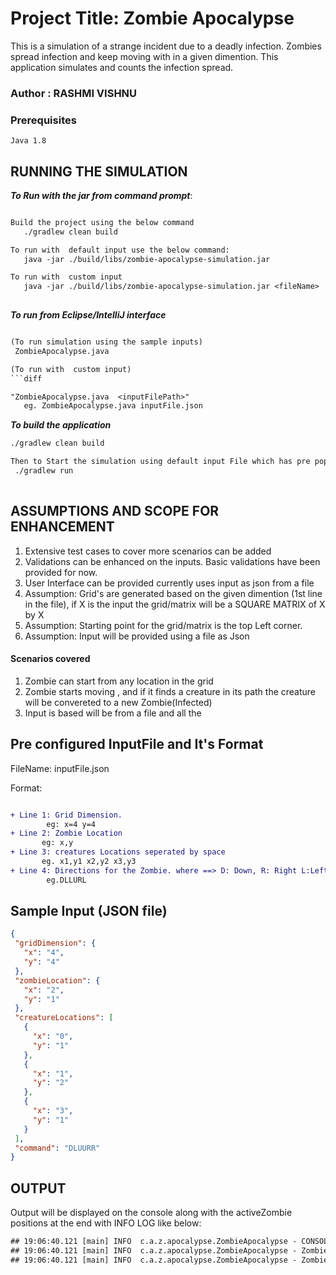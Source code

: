  
# Project Title: Zombie Apocalypse

This is a simulation of a strange incident due to a deadly infection. Zombies spread infection and keep moving with in a given dimention. This application simulates and counts the infection spread.

### Author : RASHMI VISHNU
 
### Prerequisites

```
Java 1.8
```
## RUNNING THE SIMULATION

**_To Run with the jar from command prompt_**:

```diff

Build the project using the below command
   ./gradlew clean build

To run with  default input use the below command: 
   java -jar ./build/libs/zombie-apocalypse-simulation.jar

To run with  custom input
   java -jar ./build/libs/zombie-apocalypse-simulation.jar <fileName>
      
```
**_To run from Eclipse/IntelliJ interface_**

```diff

(To run simulation using the sample inputs)
 ZombieApocalypse.java 

(To run with  custom input)
```diff

"ZombieApocalypse.java  <inputFilePath>"
   eg. ZombieApocalypse.java inputFile.json

```


**_To build the application_**
```diff
./gradlew clean build

Then to Start the simulation using default input File which has pre populated test data
 ./gradlew run
  
```
## ASSUMPTIONS AND SCOPE FOR ENHANCEMENT

1. Extensive test cases to cover more scenarios can be added
1. Validations can be enhanced on the inputs. Basic validations have been provided for now.
1. User Interface can be provided currently uses input as json from a file
1. Assumption: Grid's are generated based on the given dimention (1st line in the file), if X is the input the grid/matrix will be a SQUARE MATRIX of X by X
1. Assumption: Starting point for the grid/matrix is the top Left corner.
1. Assumption: Input will be provided using a file as Json
 
#### Scenarios covered
1. Zombie can start from any location in the grid
2. Zombie starts moving , and if it finds a creature in its path the creature will be convereted to a new Zombie(Infected)
3. Input is based will be from a file and all the

## Pre configured InputFile and It's Format

FileName: inputFile.json

Format:
```diff

+ Line 1: Grid Dimension.  
        eg: x=4 y=4
+ Line 2: Zombie Location 
       eg: x,y 
+ Line 3: creatures Locations seperated by space 
       eg. x1,y1 x2,y2 x3,y3 
+ Line 4: Directions for the Zombie. where ==> D: Down, R: Right L:Left and U: UP 
        eg.DLLURL  
  ```
## Sample Input (JSON file)

 ```json
{
  "gridDimension": {
    "x": "4",
    "y": "4"
  },
  "zombieLocation": {
    "x": "2",
    "y": "1"
  },
  "creatureLocations": [
    {
      "x": "0",
      "y": "1"
    },
    {
      "x": "1",
      "y": "2"
    },
    {
      "x": "3",
      "y": "1"
    }
  ],
  "command": "DLUURR"
}

  ```

 ## OUTPUT 
 
 Output will be displayed on the console along with the activeZombie positions at the end with INFO LOG like below:
 
 
  ```diff
 ## 19:06:40.121 [main] INFO  c.a.z.apocalypse.ZombieApocalypse - CONSOLIDATED POINTS TALLY
 ## 19:06:40.121 [main] INFO  c.a.z.apocalypse.ZombieApocalypse - Zombies score : [ 3 ]
 ## 19:06:40.121 [main] INFO  c.a.z.apocalypse.ZombieApocalypse - Zombies positions [ (1,2)(0,1)(3,1)(2,1) ]
 ```

 
 
 

     
    
